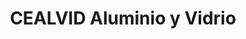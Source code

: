 ---
title: "CEALVID Aluminio y Vidrio"
url: /loja-ecuador/cealvid-aluminio-y-vidrio/
shop: Möbel
---